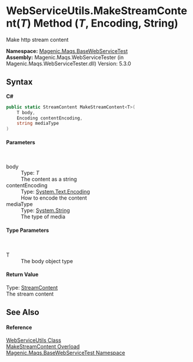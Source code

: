# WebServiceUtils.MakeStreamContent(*T*) Method (*T*, Encoding, String)
 

Make http stream content

**Namespace:**&nbsp;<a href="MAQS_5/WebServices_AUTOGENERATED/Magenic-Maqs-BaseWebServiceTest_Namespace">Magenic.Maqs.BaseWebServiceTest</a><br />**Assembly:**&nbsp;Magenic.Maqs.WebServiceTester (in Magenic.Maqs.WebServiceTester.dll) Version: 5.3.0

## Syntax

**C#**<br />
``` C#
public static StreamContent MakeStreamContent<T>(
	T body,
	Encoding contentEncoding,
	string mediaType
)

```


#### Parameters
&nbsp;<dl><dt>body</dt><dd>Type: *T*<br />The content as a string</dd><dt>contentEncoding</dt><dd>Type: <a href="http://msdn2.microsoft.com/en-us/library/86hf4sb8" target="_blank">System.Text.Encoding</a><br />How to encode the content</dd><dt>mediaType</dt><dd>Type: <a href="http://msdn2.microsoft.com/en-us/library/s1wwdcbf" target="_blank">System.String</a><br />The type of media</dd></dl>

#### Type Parameters
&nbsp;<dl><dt>T</dt><dd>The body object type</dd></dl>

#### Return Value
Type: <a href="http://msdn2.microsoft.com/en-us/library/hh138119" target="_blank">StreamContent</a><br />The stream content

## See Also


#### Reference
<a href="MAQS_5/WebServices_AUTOGENERATED/WebServiceUtils_Class">WebServiceUtils Class</a><br /><a href="MAQS_5/WebServices_AUTOGENERATED/WebServiceUtils-MakeStreamContent_Method">MakeStreamContent Overload</a><br /><a href="MAQS_5/WebServices_AUTOGENERATED/Magenic-Maqs-BaseWebServiceTest_Namespace">Magenic.Maqs.BaseWebServiceTest Namespace</a><br />
